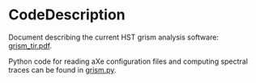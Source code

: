 CodeDescription
===============

Document describing the current HST grism analysis software: [grism_tir.pdf](grism_tir.pdf).

Python code for reading aXe configuration files and computing spectral traces can be found in [grism.py](grism.py).
